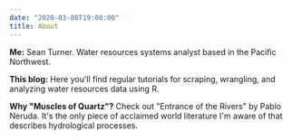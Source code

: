 ```yaml
---
date: "2020-03-08T19:00:00"
title: About
---
```

**Me:** Sean Turner. Water resources systems analyst based in the Pacific Northwest.

**This blog:** Here you'll find regular tutorials for scraping, wrangling, and analyzing water resources data using R.

**Why "Muscles of Quartz"?** Check out "Entrance of the Rivers" by Pablo Neruda. It's the only piece of acclaimed world literature I'm aware of that describes hydrological processes.